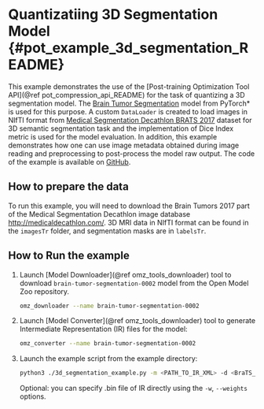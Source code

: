 # Quantizatiing 3D Segmentation Model {#pot_example_3d_segmentation_README}

This example demonstrates the use of the [Post-training Optimization Tool API](@ref pot_compression_api_README) for the task of quantizing a 3D segmentation model.
The [Brain Tumor Segmentation](https://github.com/openvinotoolkit/open_model_zoo/tree/master/models/public/brain-tumor-segmentation-0002) model from PyTorch* is used for this purpose.
A custom `DataLoader` is created to load images in NIfTI format from [Medical Segmentation Decathlon BRATS 2017](http://medicaldecathlon.com/) dataset for 3D semantic segmentation task 
and the implementation of Dice Index metric is used for the model evaluation. In addition, this example demonstrates how one can use image metadata obtained during image reading and 
preprocessing to post-process the model raw output. The code of the example is available on [GitHub](https://github.com/openvinotoolkit/openvino/tree/master/tools/pot/openvino/tools/pot/api/samples/3d_segmentation).

## How to prepare the data

To run this example, you will need to download the Brain Tumors 2017 part of the Medical Segmentation Decathlon image database http://medicaldecathlon.com/.
3D MRI data in NIfTI format can be found in the `imagesTr` folder, and segmentation masks are in `labelsTr`.


## How to Run the example

1. Launch [Model Downloader](@ref omz_tools_downloader) tool to download `brain-tumor-segmentation-0002` model from the Open Model Zoo repository.
   ```sh
   omz_downloader --name brain-tumor-segmentation-0002
   ```
2. Launch [Model Converter](@ref omz_tools_downloader) tool to generate Intermediate Representation (IR) files for the model:
   ```sh
   omz_converter --name brain-tumor-segmentation-0002
   ```
3. Launch the example script from the example directory:
   ```sh
   python3 ./3d_segmentation_example.py -m <PATH_TO_IR_XML> -d <BraTS_2017/imagesTr> --mask-dir <BraTS_2017/labelsTr>
   ```
   Optional: you can specify .bin file of IR directly using the `-w`, `--weights` options.
